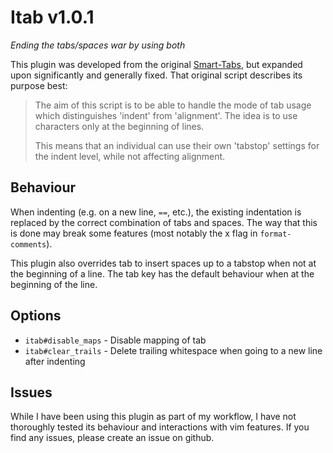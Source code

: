 # Itab v1.0.1

*Ending the tabs/spaces war by using both*

This plugin was developed from the original [Smart-Tabs][1], but expanded upon
significantly and generally fixed. That original script describes its purpose
best:

> The aim of this script is to be able to handle the mode of tab usage which
> distinguishes 'indent' from 'alignment'. The idea is to use <tab> characters
> only at the beginning of lines.
>
> This means that an individual can use their own 'tabstop' settings for the
> indent level, while not affecting alignment.

 [1]: https://github.com/vim-scripts/Smart-Tabs

## Behaviour

When indenting (e.g. on a new line, `==`, etc.), the existing indentation is
replaced by the correct combination of tabs and spaces. The way that this is
done may break some features (most notably the x flag in `format-comments`).

This plugin also overrides tab to insert spaces up to a tabstop when not at the
beginning of a line. The tab key has the default behaviour when at the beginning
of the line.

## Options

- `itab#disable_maps` - Disable mapping of tab
- `itab#clear_trails` - Delete trailing whitespace when going to a new line
  after indenting

## Issues

While I have been using this plugin as part of my workflow, I have not
thoroughly tested its behaviour and interactions with vim features. If you find
any issues, please create an issue on github.
